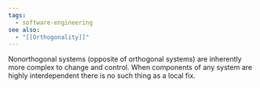 ```yaml
---
tags:
  - software-engineering
see also:
  - "[[Orthogonality]]"
---
```

Nonorthogonal systems (opposite of orthogonal systems) are inherently more complex to change and control. When components of any system are highly interdependent there is no such thing as a local fix.